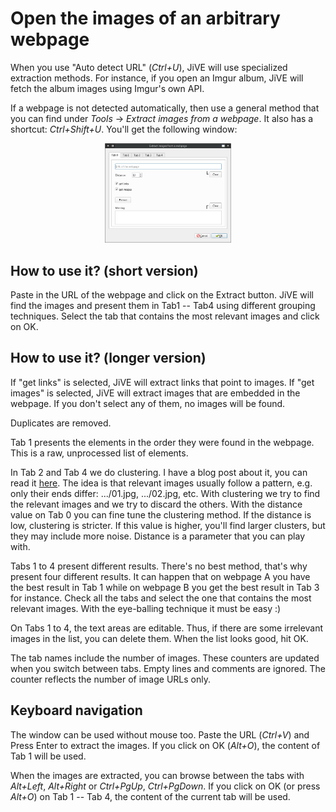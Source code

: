 Open the images of an arbitrary webpage
=======================================

When you use "Auto detect URL" (*Ctrl+U*), JiVE
will use specialized extraction methods. For instance,
if you open an Imgur album, JiVE will fetch the album images
using Imgur's own API.

If a webpage is not detected automatically, then use a general
method that you can find under *Tools* -> *Extract images from a webpage*.
It also has a shortcut: *Ctrl+Shift+U*. You'll get the following window:

<p align="center">
  <img width="40%" src="../assets/screenshots/webpage1.png">
</p>

How to use it? (short version)
------------------------------

Paste in the URL of the webpage and click on the Extract button. JiVE will
find the images and present them in Tab1 -- Tab4 using different grouping
techniques. Select the tab that contains the most relevant images and click on
OK.

How to use it? (longer version)
-------------------------------

If "get links" is selected, JiVE will extract links that point to images.
If "get images" is selected, JiVE will extract images that are embedded in the
webpage. If you don't select any of them, no images will be found.

Duplicates are removed.

Tab 1 presents the elements in the order they were found in the webpage. This
is a raw, unprocessed list of elements.

In Tab 2 and Tab 4 we do clustering. I have a blog post about it, you can
read it [here](https://pythonadventures.wordpress.com/2013/11/08/extracting-relevant-images-from-xxx-galleries-using-text-clustering/).
The idea is that relevant images usually follow a pattern, e.g. only their
ends differ: .../01.jpg, .../02.jpg, etc. With clustering we try to find
the relevant images and we try to discard the others. With the distance value
on Tab 0 you can fine tune the clustering method. If the distance is low,
clustering is stricter. If this value is higher, you'll find larger clusters,
but they may include more noise. Distance is a parameter that you can play
with.

Tabs 1 to 4 present different results. There's no best method, that's why present four
different results. It can happen that on webpage A you have the best result in Tab 1 while
on webpage B you get the best result in Tab 3 for instance. Check all the tabs
and select the one that contains the most relevant images. With the eye-balling
technique it must be easy :)

On Tabs 1 to 4, the text areas are editable. Thus, if there are some irrelevant
images in the list, you can delete them. When the list looks good, hit OK.

The tab names include the number of images. These counters are updated when you switch
between tabs. Empty lines and comments are ignored. The counter reflects the number
of image URLs only.

Keyboard navigation
-------------------

The window can be used without mouse too. Paste the URL (*Ctrl+V*) and Press Enter to
extract the images. If you click on OK (*Alt+O*), the content of Tab 1 will be used.

When the images are extracted, you can browse between the tabs with *Alt+Left*, *Alt+Right* or
*Ctrl+PgUp*, *Ctrl+PgDown*. If you click on OK (or press *Alt+O*) on Tab 1 -- Tab 4, the content of the current tab will be used.
